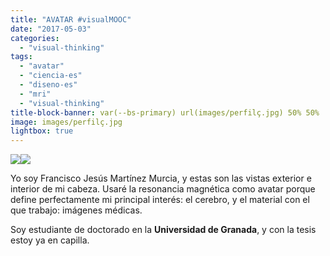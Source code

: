 ```yaml
---
title: "AVATAR #visualMOOC"
date: "2017-05-03"
categories: 
  - "visual-thinking"
tags: 
  - "avatar"
  - "ciencia-es"
  - "diseno-es"
  - "mri"
  - "visual-thinking"
title-block-banner: var(--bs-primary) url(images/perfilç.jpg) 50% 50% 
image: images/perfilç.jpg
lightbox: true
---
```


![](images/perfil-1-300x300.jpg)![](images/perfilç-300x300.jpg)

Yo soy Francisco Jesús Martínez Murcia, y estas son las vistas exterior e interior de mi cabeza. Usaré la resonancia magnética como avatar porque define perfectamente mi principal interés: el cerebro, y el material con el que trabajo: imágenes médicas.

Soy estudiante de doctorado en la **Universidad de Granada**, y con la tesis estoy ya en capilla.
